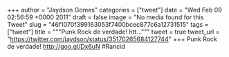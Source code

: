 
+++
author = "Jaydson Gomes"
categories = ["tweet"]
date = "Wed Feb 09 02:56:59 +0000 2011"
draft = false
image = "No media found for this Tweet"
slug = "46f1070f399163053f7400bcec877c6a12731515"
tags = ["tweet"]
title = """Punk Rock de verdade! htt..."""
tweet = true
tweet_url = "https://twitter.com/jaydson/status/35170265684127744"
+++
Punk Rock de verdade! http://goo.gl/Dx6uN #Rancid
